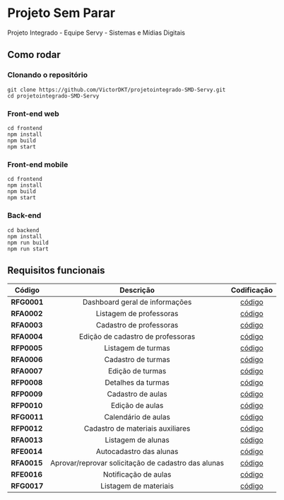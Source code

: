 # Projeto Sem Parar
Projeto Integrado - Equipe Servy - Sistemas e Mídias Digitais

## Como rodar

### Clonando o repositório

```shell
git clone https://github.com/VictorDKT/projetointegrado-SMD-Servy.git
cd projetointegrado-SMD-Servy
```

### Front-end web
```shell
cd frontend
npm install
npm build
npm start
```

### Front-end mobile
```shell
cd frontend
npm install
npm build
npm start
```

### Back-end
```shell
cd backend
npm install
npm run build
npm run start
```

## Requisitos funcionais

<!-- <style type="text/css">
.tg  {border-collapse:collapse;border-spacing:0;}
.tg td{border-color:black;border-style:solid;border-width:1px;font-family:Arial, sans-serif;font-size:14px;
  overflow:hidden;padding:10px 5px;word-break:normal;}
.tg th{border-color:black;border-style:solid;border-width:1px;font-family:Arial, sans-serif;font-size:14px;
  font-weight:normal;overflow:hidden;padding:10px 5px;word-break:normal;}
.tg .tg-c3ow{border-color:inherit;text-align:center;vertical-align:top}
.tg .tg-0pky{border-color:inherit;text-align:left;vertical-align:top}
.tg .tg-0lax{text-align:left;vertical-align:top}
</style> -->
<table class="tg" style="table-layout: fixed; width: 1009px">
  <thead>
    <tr>
      <th class="tg-c3ow"><span style="text-align: center; font-weight:bold">Código</span></th>
      <th class="tg-c3ow"><span style="text-align: center; font-weight:bold">Descrição</span></th>
      <th class="tg-c3ow"><span style="text-align: center; font-weight:bold">Codificação</span></th>
    </tr>
  </thead>
  <tbody>
    <tr>
      <td class="tg-0pky"><span style="font-weight:bold">RFG0001</span></td>
      <td class="tg-c3ow" style="text-align: center;">Dashboard geral de informações</td>
      <td class="tg-c3ow" style="text-align: center;"><a target="_blank" href="" target="_blank" rel="noopener noreferrer">código</a></td>
    </tr>
    <tr>
      <td class="tg-0pky"><span style="font-weight:bold">RFA0002</span></td>
      <td class="tg-c3ow" style="text-align: center;">Listagem de professoras</td>
      <td class="tg-c3ow" style="text-align: center;"><a target="_blank" href="" target="_blank" rel="noopener noreferrer">código</a></td>
    </tr>
    <tr>
      <td class="tg-0pky"><span style="font-weight:bold">RFA0003</span></td>
      <td class="tg-c3ow" style="text-align: center;">Cadastro de professoras</td>
      <td class="tg-c3ow" style="text-align: center;"><a target="_blank" href="" target="_blank" rel="noopener noreferrer">código</a></td>
    </tr>
    <tr>
      <td class="tg-0pky"><span style="font-weight:bold">RFA0004</span></td>
      <td class="tg-c3ow" style="text-align: center;">Edição de cadastro de professoras</td>
      <td class="tg-c3ow" style="text-align: center;"><a target="_blank" href="" target="_blank" rel="noopener noreferrer">código</a></td>
    </tr>
    <tr>
      <td class="tg-0pky"><span style="font-weight:bold">RFP0005</span></td>
      <td class="tg-c3ow" style="text-align: center;">Listagem de turmas</td>
      <td class="tg-c3ow" style="text-align: center;"><a target="_blank" href="" target="_blank" rel="noopener noreferrer">código</a></td>
    </tr>
    <tr>
      <td class="tg-0pky"><span style="font-weight:bold">RFA0006</span></td>
      <td class="tg-c3ow" style="text-align: center;">Cadastro de turmas</td>
      <td class="tg-c3ow" style="text-align: center;"><a target="_blank" href="" target="_blank" rel="noopener noreferrer">código</a></td>
    </tr>
    <tr>
      <td class="tg-0pky"><span style="font-weight:bold">RFA0007</span></td>
      <td class="tg-c3ow" style="text-align: center;">Edição de turmas</td>
      <td class="tg-c3ow" style="text-align: center;"><a target="_blank" href="" target="_blank" rel="noopener noreferrer">código</a></td>
    </tr>
    <tr>
      <td class="tg-0pky"><span style="font-weight:bold">RFP0008</span></td>
      <td class="tg-c3ow" style="text-align: center;">Detalhes da turmas</td>
      <td class="tg-c3ow" style="text-align: center;"><a target="_blank" href="" target="_blank" rel="noopener noreferrer">código</a></td>
    </tr>
    <tr>
      <td class="tg-0pky"><span style="font-weight:bold">RFP0009</span></td>
      <td class="tg-c3ow" style="text-align: center;">Cadastro de aulas</td>
      <td class="tg-c3ow" style="text-align: center;"><a target="_blank" href="" target="_blank" rel="noopener noreferrer">código</a></td>
    </tr>
    <tr>
      <td class="tg-0pky"><span style="font-weight:bold">RFP0010</span></td>
      <td class="tg-c3ow" style="text-align: center;">Edição de aulas</td>
      <td class="tg-c3ow" style="text-align: center;"><a target="_blank" href="" target="_blank" rel="noopener noreferrer">código</a></td>
    </tr>
    <tr>
      <td class="tg-0pky"><span style="font-weight:bold">RFG0011</span></td>
      <td class="tg-c3ow" style="text-align: center;">Calendário de aulas</td>
      <td class="tg-c3ow" style="text-align: center;"><a target="_blank" href="" target="_blank" rel="noopener noreferrer">código</a></td>
    </tr>
    <tr>
      <td class="tg-0pky"><span style="font-weight:bold">RFP0012</span></td>
      <td class="tg-c3ow" style="text-align: center;">Cadastro de materiais auxiliares</td>
      <td class="tg-c3ow" style="text-align: center;"><a target="_blank" href="" target="_blank" rel="noopener noreferrer">código</a></td>
    </tr>
    <tr>
      <td class="tg-0pky"><span style="font-weight:bold">RFA0013</span></td>
      <td class="tg-c3ow" style="text-align: center;">Listagem de alunas</td>
      <td class="tg-c3ow" style="text-align: center;"><a target="_blank" href="" target="_blank" rel="noopener noreferrer">código</a></td>
    </tr>
    <tr>
      <td class="tg-0pky"><span style="font-weight:bold">RFE0014</span></td>
      <td class="tg-c3ow" style="text-align: center;">Autocadastro das alunas</td>
      <td class="tg-c3ow" style="text-align: center;"><a target="_blank" href="" target="_blank" rel="noopener noreferrer">código</a></td>
    </tr>
    <tr>
      <td class="tg-0pky"><span style="font-weight:bold">RFA0015</span></td>
      <td class="tg-c3ow" style="text-align: center;">Aprovar/reprovar solicitação de cadastro das alunas</td>
      <td class="tg-c3ow" style="text-align: center;"><a target="_blank" href="" target="_blank" rel="noopener noreferrer">código</a></td>
    </tr>
    <tr>
      <td class="tg-0pky"><span style="font-weight:bold">RFE0016</span></td>
      <td class="tg-c3ow" style="text-align: center;">Notificação de aulas</td>
      <td class="tg-c3ow" style="text-align: center;"><a target="_blank" href="" target="_blank" rel="noopener noreferrer">código</a></td>
    </tr>
    <tr>
      <td class="tg-0pky"><span style="font-weight:bold">RFG0017</span></td>
      <td class="tg-c3ow" style="text-align: center;">Listagem de materiais</td>
      <td class="tg-c3ow" style="text-align: center;"><a target="_blank" href="" target="_blank" rel="noopener noreferrer">código</a></td>
    </tr>
  </tbody>
</table>

